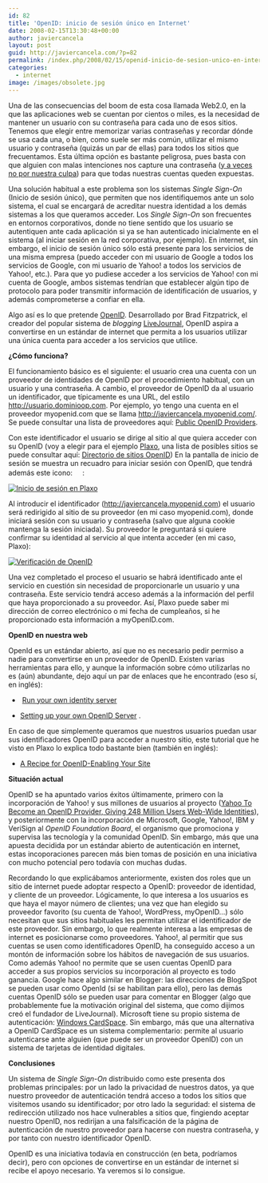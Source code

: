 ```yaml
---
id: 82
title: 'OpenID: inicio de sesión único en Internet'
date: 2008-02-15T13:30:48+00:00
author: javiercancela
layout: post
guid: http://javiercancela.com/?p=82
permalink: /index.php/2008/02/15/openid-inicio-de-sesion-unico-en-internet/
categories:
  - internet
image: /images/obsolete.jpg
---
```

Una de las consecuencias del boom de esta cosa llamada Web2.0, en la que las aplicaciones web se cuentan por cientos o miles, es la necesidad de mantener un usuario con su contraseña para cada uno de esos sitios. Tenemos que elegir entre memorizar varias contraseñas y recordar dónde se usa cada una, o bien, como suele ser más común, utilizar el mismo usuario y contraseña (quizás un par de ellas) para todos los sitios que frecuentamos. Esta última opción es bastante peligrosa, pues basta con que alguien con malas intenciones nos capture una contraseña ([y a veces no por nuestra culpa](http://www.codinghorror.com/blog/archives/000953.html "You're Probably Storing Passwords Incorrectly")) para que todas nuestras cuentas queden expuestas.

Una solución habitual a este problema son los sistemas _Single Sign-On_ (Inicio de sesión único), que permiten que nos identifiquemos ante un solo sistema, el cual se encargará de acreditar nuestra identidad a los demás sistemas a los que queramos acceder. Los _Single Sign-On_ son frecuentes en entornos corporativos, donde no tiene sentido que los usuario se autentiquen ante cada aplicación si ya se han autenticado inicialmente en el sistema (al iniciar sesión en la red corporativa, por ejemplo). En internet, sin embargo, el inicio de sesión único sólo está presente para los servicios de una misma empresa (puedo acceder con mi usuario de Google a todos los servicios de Google, con mi usuario de Yahoo! a todos los servicios de Yahoo!, etc.). Para que yo pudiese acceder a los servicios de Yahoo! con mi cuenta de Google, ambos sistemas tendrían que establecer algún tipo de protocolo para poder transmitir información de identificación de usuarios, y además comprometerse a confiar en ella.

Algo así es lo que pretende [OpenID](http://openid.net "OpenID.net"). Desarrollado por Brad Fitzpatrick, el creador del popular sistema de _blogging_ [LiveJournal](http://www.livejournal.com/ "LiveJournal"), OpenID aspira a convertirse en un estándar de internet que permita a los usuarios utilizar una única cuenta para acceder a los servicios que utilice.

**¿Cómo funciona?**

El funcionamiento básico es el siguiente: el usuario crea una cuenta con un proveedor de identidades de OpenID por el procedimiento habitual, con un usuario y una contraseña. A cambio, el proveedor de OpenID da al usuario un identificador, que típicamente es una URL, del estilo http://usuario.dominioop.com. Por ejemplo, yo tengo una cuenta en el proveedor myopenid.com que se llama http://javiercancela.myopenid.com/. Se puede consultar una lista de proveedores aquí: <a href="http://wiki.openid.net/OpenIDServers#Identity_Providers" title="Public OpenID Providers" target="_blank">Public OpenID Providers</a>.

Con este identificador el usuario se dirige al sitio al que quiera acceder con su OpenID (voy a elegir para el ejemplo [Plaxo](http://www.plaxo.com "Plaxo"), una lista de posibles sitios se puede consultar aquí: [Directorio de sitios OpenID](https://www.myopenid.com/directory "Directorio de sitios OpenID")) En la pantalla de inicio de sesión se muestra un recuadro para iniciar sesión con OpenID, que tendrá además este icono: <img src="http://www.plaxo.com/images/openid/login-bg.gif" height="16" width="16" />:

[![Inicio de sesión en Plaxo](http://localhost/wp-content/uploads/2008/02/plaxo.png)](http://localhost/wp-content/uploads/2008/02/plaxo.png "Inicio de sesión en Plaxo")

Al introducir el identificador (http://javiercancela.myopenid.com) el usuario será redirigido al sitio de su proveedor (en mi caso myopenid.com), donde iniciará sesión con su usuario y contraseña (salvo que alguna cookie mantenga la sesión iniciada). Su proveedor le preguntará si quiere confirmar su identidad al servicio al que intenta acceder (en mi caso, Plaxo):

[![Verificación de OpenID](http://localhost/wp-content/uploads/2008/02/verificacion.png)](http://localhost/wp-content/uploads/2008/02/verificacion.png "Verificación de OpenID")

Una vez completado el proceso el usuario se habrá identificado ante el servicio en cuestión sin necesidad de proporcionarle un usuario y una contraseña. Este servicio tendrá acceso además a la información del perfil que haya proporcionado a su proveedor. Así, Plaxo puede saber mi dirección de correo electrónico o mi fecha de cumpleaños, si he proporcionado esta información a myOpenID.com.

**OpenID en nuestra web** 

OpenId es un estándar abierto, así que no es necesario pedir permiso a nadie para convertirse en un proveedor de OpenID. Existen varias herramientas para ello, y aunque la información sobre cómo utilizarlas no es (aún) abundante, dejo aquí un par de enlaces que he encontrado (eso sí, en inglés):

  *  [Run your own identity server](http://wiki.openid.net//Run_your_own_identity_server "Run your own identity server")

  * [Setting up your own OpenID Server](http://www.notsorelevant.com/2007-05-03/setting-up-your-own-openid-server/ "Setting up your own OpenID Server") .

En caso de que simplemente queramos que nuestros usuarios puedan usar sus identificadores OpenID para acceder a nuestro sitio, este tutorial que he visto en Plaxo lo explica todo bastante bien (también en inglés):

  * [A Recipe for OpenID-Enabling Your Site](http://www.plaxo.com/api/openid_recipe "A Recipe for OpenID-Enabling Your Site")

**Situación actual**

OpenID se ha apuntado varios éxitos últimamente, primero con la incorporación de Yahoo! y sus millones de usuarios al proyecto ([Yahoo To Become an OpenID Provider, Giving 248 Million Users Web-Wide Identities](http://blog.wired.com/monkeybites/2008/01/yahoo-leverages.html "Yahoo To Become an OpenID Provider, Giving 248 Million Users Web-Wide Identities")), y posteriormente con la incorporación de Microsoft, Google, Yahoo!, IBM y VeriSign al _<span>OpenID Foundation Board</span>_, el organismo que promociona y supervisa las tecnología y la comunidad OpenID. Sin embargo, más que una apuesta decidida por un estándar abierto de autenticación en internet, estas incoporaciones parecen más bien tomas de posición en una iniciativa con mucho potencial pero todavía con muchas dudas.

Recordando lo que explicábamos anteriormente, existen dos roles que un sitio de internet puede adoptar respecto a OpenID: proveedor de identidad, y cliente de un proveedor. Lógicamente, lo que interesa a los usuarios es que haya el mayor número de clientes; una vez que han elegido su proveedor favorito (su cuenta de Yahoo!, WordPress, myOpenID&#8230;) sólo necesitan que sus sitios habituales les permitan utilizar el identificador de este proveedor. Sin embargo, lo que realmente interesa a las empresas de internet es posicionarse como proveedores. Yahoo!, al permitir que sus cuentas se usen como identificadores OpenID, ha conseguido acceso a un montón de información sobre los hábitos de navegación de sus usuarios. Como además Yahoo! no permite que se usen cuentas OpenID para acceder a sus propios servicios su incorporación al proyecto es todo ganancia. Google hace algo similar en Blogger: las direcciones de BlogSpot se pueden usar como OpenId (si se habilitan para ello), pero las demás cuentas OpenID sólo se pueden usar para comentar en Blogger (algo que probablemente fue la motivación original del sistema, que como dijimos creó el fundador de LiveJournal). Microsoft tiene su propio sistema de autenticación: [Windows CardSpace](http://en.wikipedia.org/wiki/Windows_CardSpace "Windows CardSpace"). Sin embargo, más que una alternativa a OpenID CardSpace es un sistema complementario: permite al usuario autenticarse ante alguien (que puede ser un proveedor OpenID) con un sistema de tarjetas de identidad digitales.

**Conclusiones**

Un sistema de _Single Sign-On_ distribuido como este presenta dos problemas principales: por un lado la privacidad de nuestros datos, ya que nuestro proveedor de autenticación tendrá acceso a todos los sitios que visitemos usando su identificador; por otro lado la seguridad: el sistema de redirección utilizado nos hace vulnerables a sitios que, fingiendo aceptar nuestro OpenID, nos redirijan a una falsificación de la página de autenticación de nuestro proveedor para hacerse con nuestra contraseña, y por tanto con nuestro identificador OpenID.

OpenID es una iniciativa todavía en construcción (en beta, podríamos decir), pero con opciones de convertirse en un estándar de internet si recibe el apoyo necesario. Ya veremos si lo consigue.